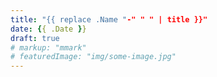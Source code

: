 ```yaml
---
title: "{{ replace .Name "-" " " | title }}"
date: {{ .Date }}
draft: true
# markup: "mmark"
# featuredImage: "img/some-image.jpg"
---
```


